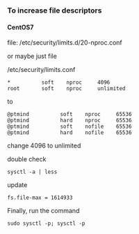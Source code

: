 ### To increase file descriptors

#### CentOS7

file: /etc/security/limits.d/20-nproc.conf 

or maybe just file

/etc/security/limits.conf 

```
*          soft    nproc     4096
root       soft    nproc     unlimited
```

to

```
@ptmind          soft    nproc     65536
@ptmind          hard    nproc     65536
@ptmind          soft    nofile    65536
@ptmind          hard    nofile    65536
```

change 4096 to unlimited

double check 

```
sysctl -a | less
```

update

```
fs.file-max = 1614933
```

Finally, run the command

```
sudo sysctl -p; sysctl -p
```
